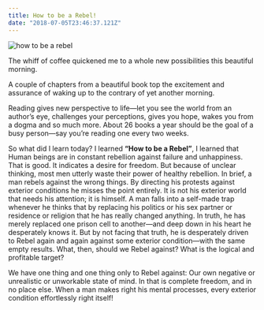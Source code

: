 ```yaml
---
title: How to be a Rebel!
date: "2018-07-05T23:46:37.121Z"
---
```


![how to be a rebel](https://www.dropbox.com/s/0s3xm548kzolyux/book.png?raw=1)

The whiff of coffee quickened me to a whole new possibilities this beautiful morning.

A couple of chapters from a beautiful book top the excitement and assurance of waking up to the contrary of yet another morning. 

Reading gives new perspective to life―let you see the world from an author’s eye, challenges your perceptions, gives you hope, wakes you from a dogma and so much more. About 26 books a year should be the goal of a busy person―say you’re reading one every two weeks.

So what did I learn today? I learned **“How to be a Rebel”**, I learned that Human beings are in constant rebellion against failure and unhappiness. That is good. It indicates a desire for freedom. But because of unclear thinking, most men utterly waste their power of healthy rebellion. In brief, a man rebels against the wrong things. By directing his protests against exterior conditions he misses the point entirely. It is not his exterior world that needs his attention; it is himself. A man falls into a self-made trap whenever he thinks that by replacing his politics or his sex partner or residence or religion that he has really changed anything. In truth, he has merely replaced one prison cell to another―and deep down in his heart he desperately knows it. But by not facing that truth, he is desperately driven to Rebel again and again against some exterior condition―with the same empty results.
What, then, should we Rebel against? What is the logical and profitable target?

We have one thing and one thing only to Rebel against: Our own negative or unrealistic or unworkable state of mind.
In that is complete freedom, and in no place else.
When a man makes right his mental processes, every exterior condition effortlessly right itself!
